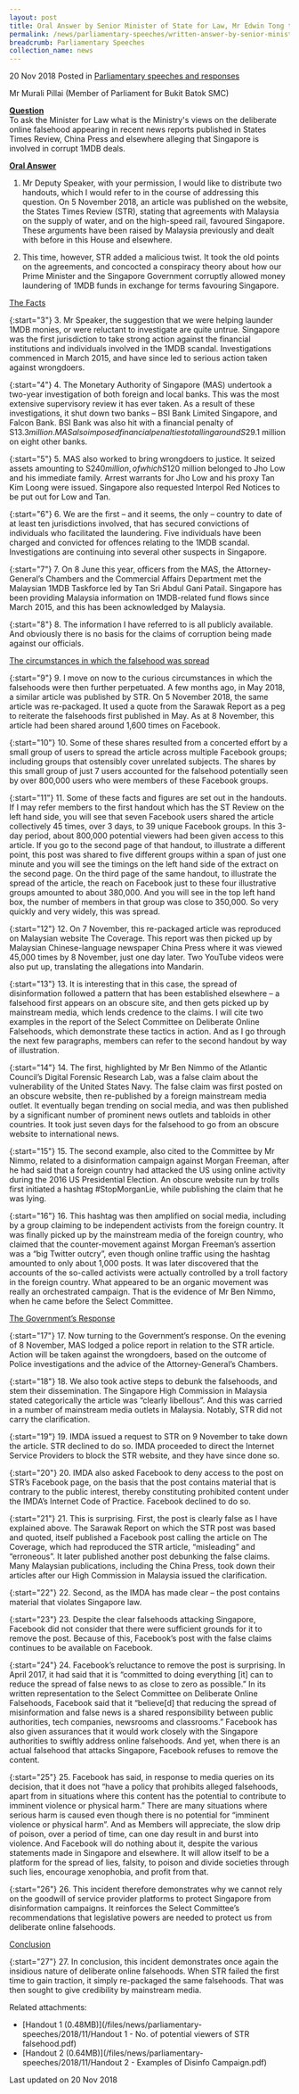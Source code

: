 ```yaml
---
layout: post
title: Oral Answer by Senior Minister of State for Law, Mr Edwin Tong to Parliamentary Question on Deliberate Online Falsehoods
permalink: /news/parliamentary-speeches/written-answer-by-senior-minister-of-state-edwin-tong-to-parliamentary-question-on-dof
breadcrumb: Parliamentary Speeches
collection_name: news
---
```


20 Nov 2018 Posted in [Parliamentary speeches and responses](/news/parliamentary-speeches)


Mr Murali Pillai (Member of Parliament for Bukit Batok SMC)

**<u>Question</u>**  
To ask the Minister for Law what is the Ministry's views on the deliberate online falsehood appearing in recent news reports published in States Times Review, China Press and elsewhere alleging that Singapore is involved in corrupt 1MDB deals.


**<u>Oral Answer</u>**

1. Mr Deputy Speaker, with your permission, I would like to distribute two handouts, which I would refer to in the course of addressing this question. On 5 November 2018, an article was published on the website, the States Times Review (STR), stating that agreements with Malaysia on the supply of water, and on the high-speed rail, favoured Singapore. These arguments have been raised by Malaysia previously and dealt with before in this House and elsewhere.
 
2. This time, however, STR added a malicious twist. It took the old points on the agreements, and concocted a conspiracy theory about how our Prime Minister and the Singapore Government corruptly allowed money laundering of 1MDB funds in exchange for terms favouring Singapore.

<u>The Facts</u>

{:start="3"}
3. Mr Speaker, the suggestion that we were helping launder 1MDB monies, or were reluctant to investigate are quite untrue. Singapore was the first jurisdiction to take strong action against the financial institutions and individuals involved in the 1MDB scandal. Investigations commenced in March 2015, and have since led to serious action taken against wrongdoers.

{:start="4"}
4. The Monetary Authority of Singapore (MAS) undertook a two-year investigation of both foreign and local banks. This was the most extensive supervisory review it has ever taken. As a result of these investigations, it shut down two banks – BSI Bank Limited Singapore, and Falcon Bank. BSI Bank was also hit with a financial penalty of S$13.3 million. MAS also imposed financial penalties totalling around S$29.1 million on eight other banks.

{:start="5"}
5. MAS also worked to bring wrongdoers to justice. It seized assets amounting to S$240 million, of which S$120 million belonged to Jho Low and his immediate family.  Arrest warrants for Jho Low and his proxy Tan Kim Loong were issued. Singapore also requested Interpol Red Notices to be put out for Low and Tan.

{:start="6"}
6. We are the first – and it seems, the only – country to date of at least ten jurisdictions involved, that has secured convictions of individuals who facilitated the laundering. Five individuals have been charged and convicted for offences relating to the 1MDB scandal. Investigations are continuing into several other suspects in Singapore.

{:start="7"}
7. On 8 June this year, officers from the MAS, the Attorney-General’s Chambers and the Commercial Affairs Department met the Malaysian 1MDB Taskforce led by Tan Sri Abdul Gani Patail. Singapore has been providing Malaysia information on 1MDB-related fund flows since March 2015, and this has been acknowledged by Malaysia.

{:start="8"}
8. The information I have referred to is all publicly available. And obviously there is no basis for the claims of corruption being made against our officials.

<u>The circumstances in which the falsehood was spread</u>


{:start="9"}
9. I move on now to the curious circumstances in which the falsehoods were then further perpetuated. A few months ago, in May 2018, a similar article was published by STR. On 5 November 2018, the same article was re-packaged. It used a quote from the Sarawak Report as a peg to reiterate the falsehoods first published in May. As at 8 November, this article had been shared around 1,600 times on Facebook.


{:start="10"}
10. Some of these shares resulted from a concerted effort by a small group of users to spread the article across multiple Facebook groups; including groups that ostensibly cover unrelated subjects. The shares by this small group of just 7 users accounted for the falsehood potentially seen by over 800,000 users who were members of these Facebook groups.


{:start="11"}
11. Some of these facts and figures are set out in the handouts. If I may refer members to the first handout which has the ST Review on the left hand side, you will see that seven Facebook users shared the article collectively 45 times, over 3 days, to 39 unique Facebook groups. In this 3-day period, about 800,000 potential viewers had been given access to this article. If you go to the second page of that handout, to illustrate a different point, this post was shared to five different groups within a span of just one minute and you will see the timings on the left hand side of the extract on the second page. On the third page of the same handout, to illustrate the spread of the article, the reach on Facebook just to these four illustrative groups amounted to about 380,000. And you will see in the top left hand box, the number of members in that group was close to 350,000. So very quickly and very widely, this was spread.


{:start="12"}
12. On 7 November, this re-packaged article was reproduced on Malaysian website The Coverage. This report was then picked up by Malaysian Chinese-language newspaper China Press where it was viewed 45,000 times by 8 November, just one day later. Two YouTube videos were also put up, translating the allegations into Mandarin.


{:start="13"}
13. It is interesting that in this case, the spread of disinformation followed a pattern that has been established elsewhere – a falsehood first appears on an obscure site, and then gets picked up by mainstream media, which lends credence to the claims. I will cite two examples in the report of the Select Committee on Deliberate Online Falsehoods, which demonstrate these tactics in action. And as I go through the next few paragraphs, members can refer to the second handout by way of illustration.


{:start="14"}
14. The first, highlighted by Mr Ben Nimmo of the Atlantic Council’s Digital Forensic Research Lab, was a false claim about the vulnerability of the United States Navy. The false claim was first posted on an obscure website, then re-published by a foreign mainstream media outlet. It eventually began trending on social media, and was then published by a significant number of prominent news outlets and tabloids in other countries. It took just seven days for the falsehood to go from an obscure website to international news.


{:start="15"}
15. The second example, also cited to the Committee by Mr Nimmo, related to a disinformation campaign against Morgan Freeman, after he had said that a foreign country had attacked the US using online activity during the 2016 US Presidential Election. An obscure website run by trolls first initiated a hashtag #StopMorganLie, while publishing the claim that he was lying.


{:start="16"}
16. This hashtag was then amplified on social media, including by a group claiming to be independent activists from the foreign country. It was finally picked up by the mainstream media of the foreign country, who claimed that the counter-movement against Morgan Freeman’s assertion was a “big Twitter outcry”, even though online traffic using the hashtag amounted to only about 1,000 posts. It was later discovered that the accounts of the so-called activists were actually controlled by a troll factory in the foreign country. What appeared to be an organic movement was really an orchestrated campaign. That is the evidence of Mr Ben Nimmo, when he came before the Select Committee.

<u>The Government’s Response</u>

{:start="17"}
17. Now turning to the Government’s response. On the evening of 8 November, MAS lodged a police report in relation to the STR article. Action will be taken against the wrongdoers, based on the outcome of Police investigations and the advice of the Attorney-General’s Chambers.
 
{:start="18"} 
18. We also took active steps to debunk the falsehoods, and stem their dissemination. The Singapore High Commission in Malaysia stated categorically the article was “clearly libellous”. And this was carried in a number of mainstream media outlets in Malaysia. Notably, STR did not carry the clarification.

{:start="19"}
19. IMDA issued a request to STR on 9 November to take down the article. STR declined to do so. IMDA proceeded to direct the Internet Service Providers to block the STR website, and they have since done so.

{:start="20"}
20. IMDA also asked Facebook to deny access to the post on STR’s Facebook page, on the basis that the post contains material that is contrary to the public interest, thereby constituting prohibited content under the IMDA’s Internet Code of Practice. Facebook declined to do so.

{:start="21"}
21. This is surprising. First, the post is clearly false as I have explained above. The Sarawak Report on which the STR post was based and quoted, itself published a Facebook post calling the article on The Coverage, which had reproduced the STR article, “misleading” and “erroneous”. It later published another post debunking the false claims. Many Malaysian publications, including the China Press, took down their articles after our High Commission in Malaysia issued the clarification.

{:start="22"}
22. Second, as the IMDA has made clear – the post contains material that violates Singapore law.

{:start="23"}
23. Despite the clear falsehoods attacking Singapore, Facebook did not consider that there were sufficient grounds for it to remove the post. Because of this, Facebook’s post with the false claims continues to be available on Facebook.

{:start="24"}
24. Facebook’s reluctance to remove the post is surprising. In April 2017, it had said that it is “committed to doing everything [it] can to reduce the spread of false news to as close to zero as possible.” In its written representation to the Select Committee on Deliberate Online Falsehoods, Facebook said that it “believe[d] that reducing the spread of misinformation and false news is a shared responsibility between public authorities, tech companies, newsrooms and classrooms.” Facebook has also given assurances that it would work closely with the Singapore authorities to swiftly address online falsehoods. And yet, when there is an actual falsehood that attacks Singapore, Facebook refuses to remove the content.

{:start="25"}
25. Facebook has said, in response to media queries on its decision, that it does not “have a policy that prohibits alleged falsehoods, apart from in situations where this content has the potential to contribute to imminent violence or physical harm.” There are many situations where serious harm is caused even though there is no potential for “imminent violence or physical harm”.  And as Members will appreciate, the slow drip of poison, over a period of time, can one day result in and burst into violence. And Facebook will do nothing about it, despite the various statements made in Singapore and elsewhere. It will allow itself to be a platform for the spread of lies, falsity, to poison and divide societies through such lies, encourage xenophobia, and profit from that.

{:start="26"}
26. This incident therefore demonstrates why we cannot rely on the goodwill of service provider platforms to protect Singapore from disinformation campaigns. It reinforces the Select Committee’s recommendations that legislative powers are needed to protect us from deliberate online falsehoods.


<u>Conclusion</u>


{:start="27"}
27. In conclusion, this incident demonstrates once again the insidious nature of deliberate online falsehoods. When STR failed the first time to gain traction, it simply re-packaged the same falsehoods. That was then sought to give credibility by mainstream media.

Related attachments: 
* [Handout 1 (0.48MB)](/files/news/parliamentary-speeches/2018/11/Handout 1 - No. of potential viewers of STR falsehood.pdf)
* [Handout 2 (0.64MB)](/files/news/parliamentary-speeches/2018/11/Handout 2 - Examples of Disinfo Campaign.pdf)

<p class="right-side-updated">Last updated on 20 Nov 2018</p> 
